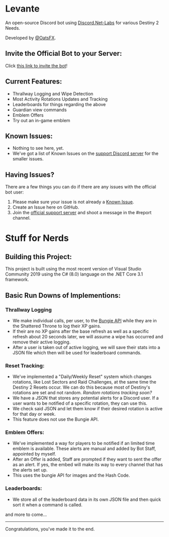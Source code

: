 # Levante
An open-source Discord bot using [Discord.Net-Labs](https://github.com/Discord-Net-Labs/Discord.Net-Labs) for various Destiny 2 Needs.

Developed by [@OatsFX](https://twitter.com/OatsFX).

## Invite the Official Bot to your Server:
Click [this link to invite the bot](https://discord.com/api/oauth2/authorize?client_id=882303133643047005&permissions=8&scope=applications.commands%20bot)!

## Current Features:
- Thrallway Logging and Wipe Detection
- Most Activity Rotations Updates and Tracking
- Leaderboards for things regarding the above
- Guardian view commands
- Emblem Offers
- Try out an in-game emblem

## Known Issues:
- Nothing to see here, yet.
- We've got a list of Known Issues on the [support Discord server](https://discord.gg/XCyngRkqAa) for the smaller issues.

## Having Issues?
There are a few things you can do if there are any issues with the official bot user:
1. Please make sure your issue is not already a [Known Issue](#known-issues).
2. Create an Issue here on GitHub.
3. Join the [official support server](https://discord.gg/XCyngRkqAa) and shoot a message in the #report channel.

# Stuff for Nerds

## Building this Project:
This project is built using the most recent version of Visual Studio Community 2019 using the C# (8.0) language on the .NET Core 3.1 framework.

## Basic Run Downs of Implementions:
### Thrallway Logging
- We make individual calls, per user, to the [Bungie API](https://github.com/Bungie-net/api) while they are in the Shattered Throne to log their XP gains.
- If their are no XP gains after the base refresh as well as a specific refresh about 20 seconds later, we will assume a wipe has occurred and remove their active logging.
- After a user is taken out of active logging, we will save their stats into a JSON file which then will be used for leaderboard commands.

### Reset Tracking:
- We've implemented a "Daily/Weekly Reset" system which changes rotations, like Lost Sectors and Raid Challenges, at the same time the Destiny 2 Resets occur. We can do this because most of Destiny's rotations are set and not random. *Random rotations tracking soon?*
- We have a JSON that stores any potential alerts for a Discord user. If a user wants to be notified of a specific rotation, they can use this.
- We check said JSON and let them know if their desired rotation is active for that day or week.
- This feature does not use the Bungie API.

### Emblem Offers:
- We've implemented a way for players to be notified if an limited time emblem is available. These alerts are manual and added by Bot Staff, appointed by myself.
- After an Offer is added, Staff are prompted if they want to sent the offer as an alert. If yes, the embed will make its way to every channel that has the alerts set up.
- This uses the bungie API for images and the Hash Code.

### Leaderboards:
- We store all of the leaderboard data in its own JSON file and then quick sort it when a command is called.

and more to come...

---

Congratulations, you've made it to the end.
